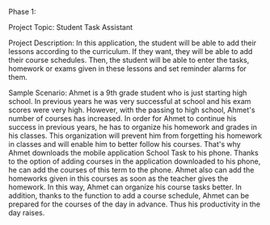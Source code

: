 Phase 1:

Project Topic: 
Student Task Assistant

Project Description:
	In this application, the student will be able to add their lessons according to the curriculum. If they want, they will be able to add their course schedules. Then, the student will be able to enter the tasks, homework or exams given in these lessons and set reminder alarms for them.

Sample Scenario:
	Ahmet is a 9th grade student who is just starting high school. In previous years he was very successful at school and his exam scores were very high. However, with the passing to high school, Ahmet's number of courses has increased. In order for Ahmet to continue his success in previous years, he has to organize his homework and grades in his classes. This organization will prevent him from forgetting his homework in classes and will enable him to better follow his courses. That's why Ahmet downloads the mobile application School Task to his phone. Thanks to the option of adding courses in the application downloaded to his phone, he can add the courses of this term to the phone. Ahmet also can add the homeworks given in this courses as soon as the teacher gives the homework. In this way, Ahmet can organize his course tasks better. In addition, thanks to the function to add a course schedule, Ahmet can be prepared for the courses of the day in advance. Thus his productivity in the day raises.


